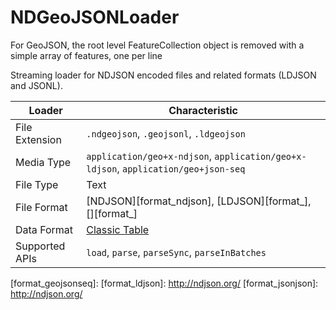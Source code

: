 # NDGeoJSONLoader

For GeoJSON, the root level FeatureCollection object is removed with a simple array of features, one per line

Streaming loader for NDJSON encoded files and related formats (LDJSON and JSONL).

| Loader         | Characteristic                                                                     |
| -------------- | ---------------------------------------------------------------------------------- |
| File Extension | `.ndgeojson`, `.geojsonl`, `.ldgeojson`                                            |
| Media Type     | `application/geo+x-ndjson`, `application/geo+x-ldjson`, `application/geo+json-seq` |
| File Type      | Text                                                                               |
| File Format    | [NDJSON][format_ndjson], [LDJSON][format_], [][format_]                            |
| Data Format    | [Classic Table](/docs/specifications/category-table)                               |
| Supported APIs | `load`, `parse`, `parseSync`, `parseInBatches`                                     |

[format_geojsonl]: https://www.placemark.io/documentation/geojsonl

[format_geojsonseq]:
[format_ldjson]: http://ndjson.org/
[format_jsonjson]: http://ndjson.org/
